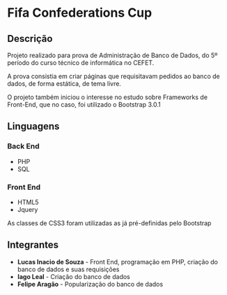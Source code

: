 # Fifa Confederations Cup 

## Descrição
Projeto realizado para prova de Administração de Banco de Dados, do 5º período do curso técnico de informática no CEFET.

A prova consistia em criar páginas que requisitavam pedidos ao banco de dados, de forma estática, de tema livre.

O projeto também iniciou o interesse no estudo sobre Frameworks de Front-End, que no caso, foi utilizado o Bootstrap 3.0.1

## Linguagens

### Back End
* PHP
* SQL

### Front End
 * HTML5
 * Jquery

As classes de CSS3 foram utilizadas as já pré-definidas pelo Bootstrap

## Integrantes
* __Lucas Inacio de Souza__ - Front End, programação em PHP, criação do banco de dados e suas requisições
* __Iago Leal__ - Criação do banco de dados
* __Felipe Aragão__ - Popularização do banco de dados	